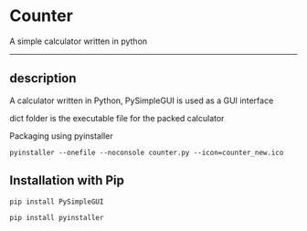 # Counter

A simple calculator written in python



------



## description

A calculator written in Python, PySimpleGUI is used as a GUI interface

dict folder is the executable file for the packed calculator

Packaging using pyinstaller

```
pyinstaller --onefile --noconsole counter.py --icon=counter_new.ico
```



## Installation with Pip 

```
pip install PySimpleGUI
```

```
pip install pyinstaller
```

